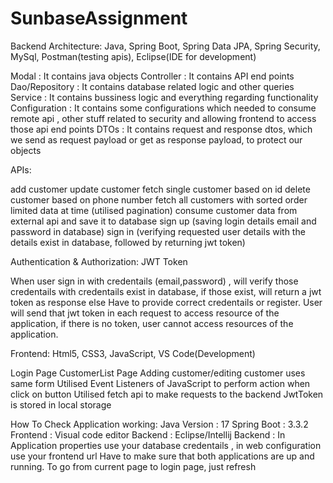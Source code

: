 # SunbaseAssignment

Backend Architecture: Java, Spring Boot, Spring Data JPA, Spring Security, MySql, Postman(testing apis), Eclipse(IDE for development)

Modal             : It contains java objects
Controller        : It contains API end points
Dao/Repository    : It contains database related logic and other queries 
Service           : It contains bussiness logic and everything regarding functionality
Configuration     : It contains some configurations which needed to consume remote api , other stuff related to security and allowing frontend to access those api end points
DTOs              : It contains request and response dtos, which we send as request payload or get as response payload, to protect our objects

APIs:

add customer
update customer
fetch single customer based on id
delete customer based on phone number
fetch all customers with sorted order limited data at time (utilised pagination)
consume customer data from external api and save it to database
sign up (saving login details email and password in database)
sign in (verifying requested user details with the details exist in database, followed by returning jwt token)


Authentication & Authorization: JWT Token

When user sign in with credentails (email,password) , will verify those credentails with credentails exist in database, if those exist, will return a jwt token as response else 
Have to provide correct credentails or register. 
User will send that jwt token in each request to access resource of the application, if there is no token, user cannot access resources of the application.


Frontend: Html5, CSS3, JavaScript, VS Code(Development)

Login Page 
CustomerList Page
Adding customer/editing customer uses same form
Utilised Event Listeners of JavaScript to perform action when click on button
Utilised fetch api to make requests to the backend
JwtToken is stored in local storage


How To Check Application working:
Java Version : 17
Spring Boot : 3.3.2
Frontend : Visual code editor
Backend : Eclipse/Intellij 
Backend : In Application properties use your database credentails , in web configuration use your frontend url 
Have to make sure that both applications are up and running.
To go from current page to login page, just refresh 






